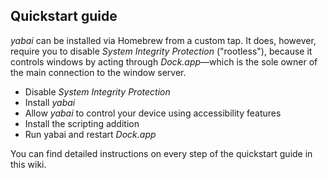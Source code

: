 ## Quickstart guide

*yabai* can be installed via Homebrew from a custom tap. It does, however, require you to disable *System Integrity Protection* ("rootless"), because it controls windows by acting through _Dock.app_—which is the sole owner of the main connection to the window server.

- Disable *System Integrity Protection*
- Install _yabai_
- Allow _yabai_ to control your device using accessibility features
- Install the scripting addition
- Run yabai and restart _Dock.app_

You can find detailed instructions on every step of the quickstart guide in this wiki.
